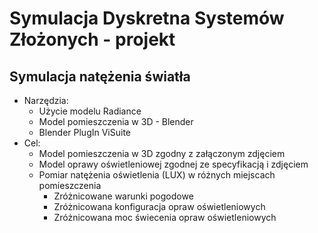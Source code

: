 # Symulacja Dyskretna Systemów Złożonych - projekt
## Symulacja natężenia światła
* Narzędzia:
	* Użycie modelu Radiance
	* Model pomieszczenia w 3D - Blender
	* Blender PlugIn ViSuite
* Cel:
	* Model pomieszczenia w 3D zgodny z załączonym zdjęciem
	* Model oprawy oświetleniowej zgodnej ze specyfikacją i zdjęciem
	* Pomiar natężenia oświetlenia (LUX) w różnych miejscach pomieszczenia
		* Zróżnicowane warunki pogodowe
		* Zróżnicowana konfiguracja opraw oświetleniowych
		* Zróżnicowana moc świecenia opraw oświetleniowych
